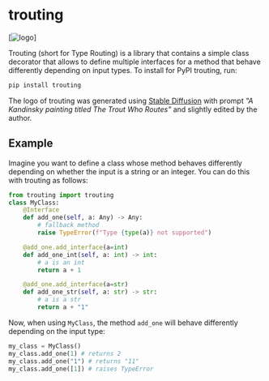 # trouting

[![logo](https://raw.githubusercontent.com/soldni/trouting/master/inst/logo.png)]

Trouting (short for Type Routing) is a library that contains a simple class decorator that allows to define multiple interfaces for a method that behave differently depending on input types. To install for PyPI trouting, run:

```bash
pip install trouting
```

The logo of trouting was generated using [Stable Diffusion](https://github.com/CompVis/stable-diffusion) with prompt *"A Kandinsky painting titled The Trout Who Routes"* and slightly edited by the author.

## Example

Imagine you want to define a class whose method behaves differently depending on whether the input is a string or an integer. You can do this with trouting as follows:

```python
from trouting import trouting
class MyClass:
    @Interface
    def add_one(self, a: Any) -> Any:
        # fallback method
        raise TypeError(f"Type {type(a)} not supported")

    @add_one.add_interface(a=int)
    def add_one_int(self, a: int) -> int:
        # a is an int
        return a + 1

    @add_one.add_interface(a=str)
    def add_one_str(self, a: str) -> str:
        # a is a str
        return a + "1"
```

Now, when using `MyClass`, the method `add_one` will behave differently depending on the input type:

```python
my_class = MyClass()
my_class.add_one(1) # returns 2
my_class.add_one("1") # returns "11"
my_class.add_one([1]) # raises TypeError
```
